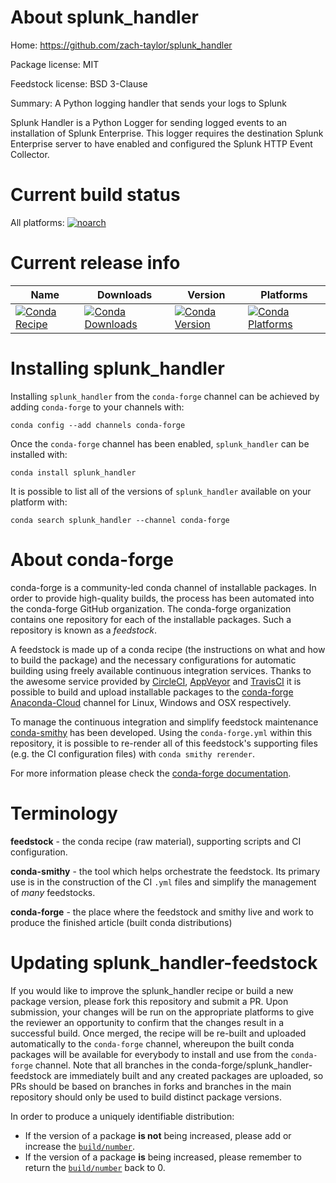 About splunk_handler
====================

Home: https://github.com/zach-taylor/splunk_handler

Package license: MIT

Feedstock license: BSD 3-Clause

Summary: A Python logging handler that sends your logs to Splunk

Splunk Handler is a Python Logger for sending logged events to an installation
of Splunk Enterprise. This logger requires the destination Splunk Enterprise
server to have enabled and configured the Splunk HTTP Event Collector.


Current build status
====================

All platforms:
[![noarch](https://img.shields.io/circleci/project/github/conda-forge/splunk_handler-feedstock/master.svg?label=noarch)](https://circleci.com/gh/conda-forge/splunk_handler-feedstock)

Current release info
====================

| Name | Downloads | Version | Platforms |
| --- | --- | --- | --- |
| [![Conda Recipe](https://img.shields.io/badge/recipe-splunk_handler-green.svg)](https://anaconda.org/conda-forge/splunk_handler) | [![Conda Downloads](https://img.shields.io/conda/dn/conda-forge/splunk_handler.svg)](https://anaconda.org/conda-forge/splunk_handler) | [![Conda Version](https://img.shields.io/conda/vn/conda-forge/splunk_handler.svg)](https://anaconda.org/conda-forge/splunk_handler) | [![Conda Platforms](https://img.shields.io/conda/pn/conda-forge/splunk_handler.svg)](https://anaconda.org/conda-forge/splunk_handler) |

Installing splunk_handler
=========================

Installing `splunk_handler` from the `conda-forge` channel can be achieved by adding `conda-forge` to your channels with:

```
conda config --add channels conda-forge
```

Once the `conda-forge` channel has been enabled, `splunk_handler` can be installed with:

```
conda install splunk_handler
```

It is possible to list all of the versions of `splunk_handler` available on your platform with:

```
conda search splunk_handler --channel conda-forge
```


About conda-forge
=================

conda-forge is a community-led conda channel of installable packages.
In order to provide high-quality builds, the process has been automated into the
conda-forge GitHub organization. The conda-forge organization contains one repository
for each of the installable packages. Such a repository is known as a *feedstock*.

A feedstock is made up of a conda recipe (the instructions on what and how to build
the package) and the necessary configurations for automatic building using freely
available continuous integration services. Thanks to the awesome service provided by
[CircleCI](https://circleci.com/), [AppVeyor](http://www.appveyor.com/)
and [TravisCI](https://travis-ci.org/) it is possible to build and upload installable
packages to the [conda-forge](https://anaconda.org/conda-forge)
[Anaconda-Cloud](http://docs.anaconda.org/) channel for Linux, Windows and OSX respectively.

To manage the continuous integration and simplify feedstock maintenance
[conda-smithy](http://github.com/conda-forge/conda-smithy) has been developed.
Using the ``conda-forge.yml`` within this repository, it is possible to re-render all of
this feedstock's supporting files (e.g. the CI configuration files) with ``conda smithy rerender``.

For more information please check the [conda-forge documentation](https://conda-forge.org/docs/).

Terminology
===========

**feedstock** - the conda recipe (raw material), supporting scripts and CI configuration.

**conda-smithy** - the tool which helps orchestrate the feedstock.
                   Its primary use is in the construction of the CI ``.yml`` files
                   and simplify the management of *many* feedstocks.

**conda-forge** - the place where the feedstock and smithy live and work to
                  produce the finished article (built conda distributions)


Updating splunk_handler-feedstock
=================================

If you would like to improve the splunk_handler recipe or build a new
package version, please fork this repository and submit a PR. Upon submission,
your changes will be run on the appropriate platforms to give the reviewer an
opportunity to confirm that the changes result in a successful build. Once
merged, the recipe will be re-built and uploaded automatically to the
`conda-forge` channel, whereupon the built conda packages will be available for
everybody to install and use from the `conda-forge` channel.
Note that all branches in the conda-forge/splunk_handler-feedstock are
immediately built and any created packages are uploaded, so PRs should be based
on branches in forks and branches in the main repository should only be used to
build distinct package versions.

In order to produce a uniquely identifiable distribution:
 * If the version of a package **is not** being increased, please add or increase
   the [``build/number``](http://conda.pydata.org/docs/building/meta-yaml.html#build-number-and-string).
 * If the version of a package **is** being increased, please remember to return
   the [``build/number``](http://conda.pydata.org/docs/building/meta-yaml.html#build-number-and-string)
   back to 0.